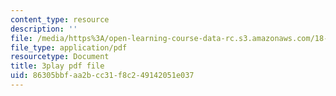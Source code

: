 ```yaml
---
content_type: resource
description: ''
file: /media/https%3A/open-learning-course-data-rc.s3.amazonaws.com/18-404j-theory-of-computation-fall-2020/86305bbfaa2bcc31f8c249142051e037_9syvZr-9xwk.pdf
file_type: application/pdf
resourcetype: Document
title: 3play pdf file
uid: 86305bbf-aa2b-cc31-f8c2-49142051e037
---
```

